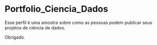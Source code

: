 # Portfolio_Ciencia_Dados

Esse perfil é uma amostra sobre como as pessoas podem publicar seus projetos de ciência de dados.

Obrigado.
